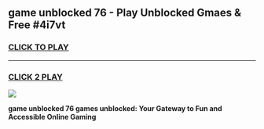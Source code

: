 
## game unblocked 76 - Play Unblocked Gmaes & Free #4i7vt
<h3>
<a href="https://premium.freeplayer.one?title=game_unblocked_76&ref=03M">CLICK TO PLAY</a></h3>
<hr>

<h3>
<a href="https://premium.freeplayer.one?title=game_unblocked_76&ref=03M">CLICK 2 PLAY</a>
  
</h3>

<a href="https://premium.freeplayer.one?title=game_unblocked_76&ref=03M"><img src="https://clearcache.store/games.png"></a>


**game unblocked 76 games unblocked: Your Gateway to Fun and Accessible Online Gaming**
